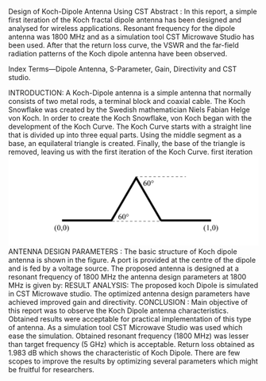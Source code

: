 Design of Koch-Dipole Antenna Using CST
Abstract :
In  this  report,  a  simple  first iteration of the Koch fractal dipole  antenna  has  been designed  and  analysed  for  wireless  applications.  Resonant frequency  for  the  dipole  antenna  was  1800 MHz  and  as  a simulation  tool  CST  Microwave  Studio   has  been used. After that the return loss curve, the VSWR and the far-field radiation patterns  of the  Koch dipole  antenna have been observed. 

Index Terms—Dipole Antenna, S-Parameter, Gain, Directivity and CST studio.

INTRODUCTION:
A Koch-Dipole antenna is a simple antenna that normally consists of two metal rods, a terminal block and coaxial cable. The Koch Snowflake was created by the Swedish mathematician Niels Fabian Helge von Koch. In order to create the Koch Snowflake, von Koch began with the development of the Koch Curve. The Koch Curve starts with a straight line that is divided up into three equal parts. Using the middle segment as a base, an equilateral triangle is created. Finally, the base of the triangle is removed, leaving us with the first iteration of the Koch Curve.
first iteration
![first iteration](./Screenshot_2022-11-15_234736.png)
ANTENNA DESIGN PARAMETERS :
The basic structure of Koch dipole antenna is shown in the figure. A port is provided at the centre of the dipole and is fed by a voltage source. The proposed antenna is designed at a resonant frequency of 1800 MHz the antenna design parameters at 1800 MHz is given by:
RESULT ANALYSIS:
The proposed koch Dipole is simulated in CST Microwave studio. The optimized antenna design parameters have achieved improved gain and directivity.
CONCLUSION :
     Main  objective  of  this  report  was  to  observe  the  Koch Dipole antenna characteristics. Obtained results were acceptable for practical implementation of  this  type of  antenna.  As  a  simulation  tool  CST Microwave  Studio  was  used  which  ease  the  simulation. 
     Obtained  resonant  frequency  (1800 MHz)  was  lesser  than target  frequency  (5  GHz)  which  is  acceptable.  Return  loss obtained  as  1.983 dB  which shows  the  characteristic  of Koch Dipole. There are  few scopes to improve  the results by optimizing  several  parameters  which  might  be  fruitful  for researchers. 

